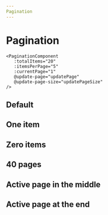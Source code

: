 ```yaml
---
Pagination
---
```


# Pagination

<script setup>
import {
PaginationComponent
} from "@ghentcdh/ui";


const itemsPerPage = 20;
</script>

<PaginationComponent
:totalItems="20"
:itemsPerPage="5"
:currentPage="1" />

```vue
<PaginationComponent 
   :totalItems="20" 
   :itemsPerPage="5" 
   :currentPage="1" 
   @update-page="updatePage"
   @update-page-size="updatePageSize"
/>
```

## Default
<PaginationComponent 
   :totalItems="itemsPerPage * 5" 
   :itemsPerPage="itemsPerPage" 
   :currentPage="1"/>


## One item
<PaginationComponent
:totalItems="1"
:itemsPerPage="itemsPerPage"
:currentPage="1"/>

## Zero items
<PaginationComponent
:totalItems="0"
:itemsPerPage="itemsPerPage"
:currentPage="1"/>

## 40 pages
<PaginationComponent
:totalItems="itemsPerPage * 48"
:itemsPerPage="itemsPerPage"
:currentPage="1"/> 

## Active page in the middle
<PaginationComponent
:totalItems="itemsPerPage * 50"
:itemsPerPage="itemsPerPage"
:currentPage="25"/>

## Active page at the end
<PaginationComponent
:totalItems="itemsPerPage * 48"
:itemsPerPage="itemsPerPage"
:currentPage="48"/>